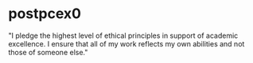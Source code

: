 # postpcex0
"I pledge the highest level of ethical principles in support of academic excellence.  I ensure that all of my work reflects my own abilities and not those of someone else."

